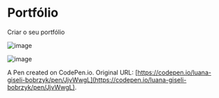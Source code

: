 # Portfólio

Criar o seu portfólio

![image](https://user-images.githubusercontent.com/86742120/219816558-5806bb75-5534-4c66-8688-e84af5e26cf0.png)

![image](https://user-images.githubusercontent.com/86742120/219816577-ba9ae8bf-0194-4084-a9e6-be29f7dd089d.png)


A Pen created on CodePen.io. Original URL: [https://codepen.io/luana-giseli-bobrzyk/pen/JjvWwgL](https://codepen.io/luana-giseli-bobrzyk/pen/JjvWwgL).
